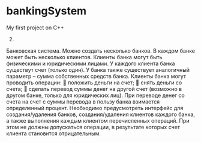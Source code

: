 # bankingSystem
My first project on C++

2.	
Банковская система. Можно создать несколько банков. 
В каждом банке может быть несколько клиентов. Клиенты банка могут быть физическими и юридическими лицами. 
У каждого клиента банка существут счет (только один). 
У банка также существует аналогичный параметр – сумма собственных средств банка. 
Клиенты банка могут проводить операции:
	положить деньги на счет;
	снять деньги со счета;
	сделать перевод суммы денег на другой счет (возможно в другом банке, только для юридических лиц).
При переводе денег со счета на счет с суммы перевода в пользу банка взимается определенный процент. 
Необходимо предусмотреть интерфейс для создания/удаления банков, создания/удаления клиентов каждого банка, 
а также выполнения каждым клиентом перечисленных операций. При этом не должны допускаться операции, 
в результате которых счет клиента становится отрицательным.
